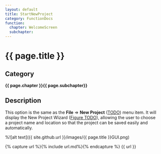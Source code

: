 ```yaml
---
layout: default
title: StartNewProject 
category: FunctionDocs 
function:
  chapter: WelcomeScreen
  subchapter: 
---
```


# {{ page.title }} 

## Category

**{{ page.chapter }}{{ page.subchapter}}**

## Description

This option is the same as the **File** ⇒ **New Project** ([TODO](#new-project)) menu item. It will display the New Project Wizard (<a href="#newproject">Figure TODO</a>), allowing the user to choose a project name and location so that the project can be saved easily and automatically.

%![alt text]({{ site.github.url }}/images/{{ page.title }}GUI.png)

{% capture url %}{% include url.md%}{% endcapture %}
{{ url }}

